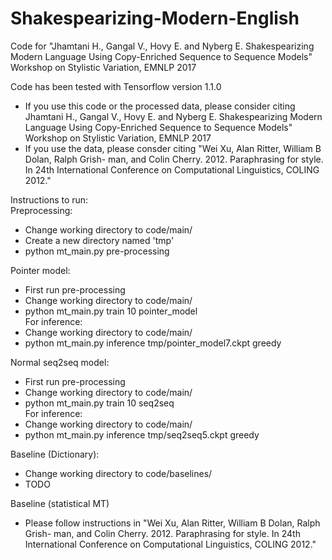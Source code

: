 # Shakespearizing-Modern-English
Code for "Jhamtani H., Gangal V., Hovy E. and Nyberg E. Shakespearizing Modern Language Using Copy-Enriched Sequence to Sequence Models"  Workshop on Stylistic Variation, EMNLP 2017

Code has been tested with Tensorflow version 1.1.0
- If you use this code or the processed data, please consider citing Jhamtani H., Gangal V., Hovy E. and Nyberg E. Shakespearizing Modern Language Using Copy-Enriched Sequence to Sequence Models"  Workshop on Stylistic Variation, EMNLP 2017
- If you use the data, please consder citing "Wei Xu, Alan Ritter, William B Dolan, Ralph Grish- man, and Colin Cherry. 2012. Paraphrasing for style. In 24th International Conference on Computational Linguistics, COLING 2012."

Instructions to run: </br>
Preprocessing: 
- Change working directory to code/main/
- Create a new directory named 'tmp'
- python mt_main.py pre-processing </br>

Pointer model: 
- First run pre-processing
- Change working directory to code/main/
- python mt_main.py train 10 pointer_model </br>
For inference: </br>
- Change working directory to code/main/
- python mt_main.py inference tmp/pointer_model7.ckpt greedy </br>

Normal seq2seq model: 
- First run pre-processing
- Change working directory to code/main/
- python mt_main.py train 10 seq2seq </br>
For inference: </br>
- Change working directory to code/main/
- python mt_main.py inference tmp/seq2seq5.ckpt greedy </br>

Baseline (Dictionary):
- Change working directory to code/baselines/
- TODO </br>

Baseline (statistical MT)
- Please follow instructions in "Wei Xu, Alan Ritter, William B Dolan, Ralph Grish- man, and Colin Cherry. 2012. Paraphrasing for style. In 24th International Conference on Computational Linguistics, COLING 2012."
